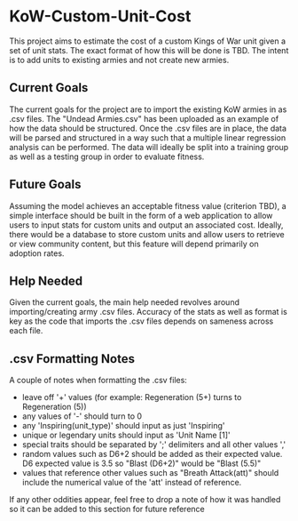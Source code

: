 # KoW-Custom-Unit-Cost
This project aims to estimate the cost of a custom Kings of War unit given a set of unit stats. The exact format of how this will be done is TBD. The intent is to add units to existing armies and not create new armies.

## Current Goals
The current goals for the project are to import the existing KoW armies in as .csv files.  The "Undead Armies.csv" has been uploaded as an example of how the data should be structured.  Once the .csv files are in place, the data will be parsed and structured in a way such that a multiple linear regression analysis can be performed.  The data will ideally be split into a training group as well as a testing group in order to evaluate fitness.

## Future Goals
Assuming the model achieves an acceptable fitness value (criterion TBD), a simple interface should be built in the form of a web application to allow users to input stats for custom units and output an associated cost.  Ideally, there would be a database to store custom units and allow users to retrieve or view community content, but this feature will depend primarily on adoption rates.

## Help Needed
Given the current goals, the main help needed revolves around importing/creating army .csv files.  Accuracy of the stats as well as format is key as the code that imports the .csv files depends on sameness across each file.

## .csv Formatting Notes
A couple of notes when formatting the .csv files:
- leave off '+' values (for example: Regeneration (5+) turns to Regeneration (5))
- any values of '-' should turn to 0
- any 'Inspiring(unit_type)' should input as just 'Inspiring'
- unique or legendary units should input as 'Unit Name [1]'
- special traits should be separated by ';' delimiters and all other values ','
- random values such as D6+2 should be added as their expected value. D6 expected value is 3.5 so "Blast (D6+2)" would be "Blast (5.5)"
- values that reference other values such as "Breath Attack(att)" should include the numerical value of the 'att' instead of reference.

If any other oddities appear, feel free to drop a note of how it was handled so it can be added to this section for future reference
